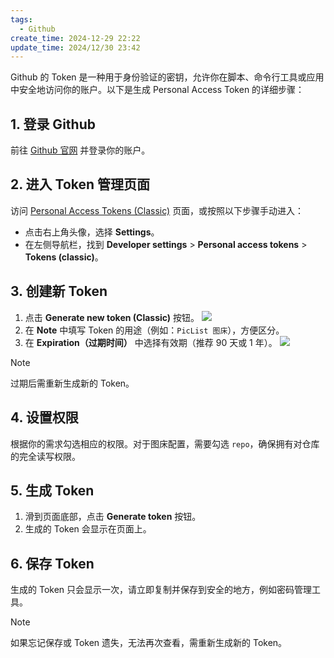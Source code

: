 ```yaml
---
tags:
  - Github
create_time: 2024-12-29 22:22
update_time: 2024/12/30 23:42
---
```


Github 的 Token 是一种用于身份验证的密钥，允许你在脚本、命令行工具或应用中安全地访问你的账户。以下是生成 Personal Access Token 的详细步骤：

## 1. 登录 Github

前往 [Github 官网](https://github.com/) 并登录你的账户。

## 2. 进入 Token 管理页面

访问 [Personal Access Tokens (Classic)](https://github.com/settings/tokens) 页面，或按照以下步骤手动进入：

- 点击右上角头像，选择 **Settings**。
- 在左侧导航栏，找到 **Developer settings** > **Personal access tokens** > **Tokens (classic)**。

## 3. 创建新 Token

1. 点击 **Generate new token (Classic)** 按钮。
   ![](https://cdn.jsdelivr.net/gh/xihuanxiaorang/img2/202412161737003.png)
2. 在 **Note** 中填写 Token 的用途（例如：`PicList 图床`），方便区分。
3. 在 **Expiration（过期时间）** 中选择有效期（推荐 90 天或 1 年）。
   ![](https://cdn.jsdelivr.net/gh/xihuanxiaorang/img2/202412161737958.png)

> [!note]
> 过期后需重新生成新的 Token。

## 4. 设置权限

根据你的需求勾选相应的权限。对于图床配置，需要勾选 `repo`，确保拥有对仓库的完全读写权限。

## 5. 生成 Token

1. 滑到页面底部，点击 **Generate token** 按钮。
2. 生成的 Token 会显示在页面上。

## 6. 保存 Token

生成的 Token 只会显示一次，请立即复制并保存到安全的地方，例如密码管理工具。

> [!note]
> 如果忘记保存或 Token 遗失，无法再次查看，需重新生成新的 Token。
